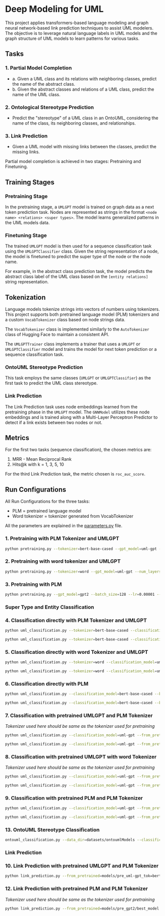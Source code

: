 # Deep Modeling for UML

This project applies transformers-based language modeling and graph neural network-based link prediction techniques to assist UML modelers. The objective is to leverage natural language labels in UML models and the graph structure of UML models to learn patterns for various tasks.

## Tasks

### 1. Partial Model Completion 
   - a. Given a UML class and its relations with neighboring classes, predict the name of the abstract class.
   - b. Given the abstract classes and relations of a UML class, predict the name of the UML class.

### 2. Ontological Stereotype Prediction 
   - Predict the "stereotype" of a UML class in an OntoUML, considering the name of the class, its neighboring classes, and relationships.

### 3. Link Prediction 
   - Given a UML model with missing links between the classes, predict the missing links.

Partial model completion is achieved in two stages: Pretraining and Finetuning.

## Training Stages

### Pretraining Stage
In the pretraining stage, a `UMLGPT` model is trained on graph data as a next token prediction task. Nodes are represented as strings in the format `<node name> <relations> <super types>`. The model learns generalized patterns in the UML models data.

### Finetuning Stage
The trained `UMLGPT` model is then used for a sequence classification task using the `UMLGPTClassifier` class. Given the string representation of a node, the model is finetuned to predict the super type of the node or the node name.

For example, in the abstract class prediction task, the model predicts the abstract class label of the UML class based on the `[entity relations]` string representation.

## Tokenization

Language models tokenize strings into vectors of numbers using tokenizers. This project supports both pretrained language model (PLM) tokenizers and a custom `VocabTokenizer` class based on node strings data.

The `VocabTokenizer` class is implemented similarly to the `AutoTokenizer` class of Hugging Face to maintain a consistent API.

The `UMLGPTTrainer` class implements a trainer that uses a `UMLGPT` or `UMLGPTClassifier` model and trains the model for next token prediction or a sequence classification task.

### OntoUML Stereotype Prediction

This task employs the same classes (`UMLGPT` or `UMLGPTClassifier`) as the first task to predict the UML class stereotype.

### Link Prediction

The Link Prediction task uses node embeddings learned from the pretraining phase in the `UMLGPT` model. The `GNNModel` utilizes these node embeddings and is trained along with a Multi-Layer Perceptron Predictor to detect if a link exists between two nodes or not.

## Metrics

For the first two tasks (sequence classification), the chosen metrics are:
1. MRR - Mean Reciprocal Rank
2. Hits@k with k = 1, 3, 5, 10

For the third Link Prediction task, the metric chosen is `roc_auc_score`.

## Run Configurations

All Run Configurations for the three tasks:
- PLM = pretrained language model
- Word tokenizer = tokenizer generated from VocabTokenizer

All the parameters are explained in the [parameters.py](parameters.py) file.

### 1. Pretraining with PLM Tokenizer and UMLGPT

```bash
python pretraining.py --tokenizer=bert-base-cased --gpt_model=uml-gpt --num_layers=6 --num_heads=8 --embed_dim=256 --batch_size=128 --lr=0.0001 --num_epochs=1
```

### 2. Pretraining with word tokenizer and UMLGPT

```bash
python pretraining.py --tokenizer=word --gpt_model=uml-gpt --num_layers=6 --num_heads=8 --embed_dim=256 --batch_size=128 --lr=0.0001 --num_epochs=1
```

### 3. Pretraining with PLM

```bash
python pretraining.py --gpt_model=gpt2 --batch_size=128 --lr=0.00001 --num_epochs=2
```

### Super Type and Entity Classification

### 4. Classification directly with PLM Tokenizer and UMLGPT

```bash
python uml_classification.py --tokenizer=bert-base-cased --classification_model=uml-gpt --num_layers=6 --num_heads=8 --embed_dim=256 --batch_size=128 --lr=0.0001 --num_epochs=1 --class_type=super_type
```

```bash
python uml_classification.py --tokenizer=bert-base-cased --classification_model=uml-gpt --num_layers=6 --num_heads=8 --embed_dim=256 --batch_size=128 --lr=0.0001 --num_epochs=1 --class_type=entity
```

### 5. Classification directly with word Tokenizer and UMLGPT

```bash
python uml_classification.py --tokenizer=word --classification_model=uml-gpt --num_layers=6 --num_heads=8 --embed_dim=256 --batch_size=128 --lr=0.0001 --num_epochs=1 --class_type=super_type
```

```bash
python uml_classification.py --tokenizer=word --classification_model=uml-gpt --num_layers=6 --num_heads=8 --embed_dim=256 --batch_size=128 --lr=0.0001 --num_epochs=1 --class_type=entity
```

### 6. Classification directly with PLM

```bash
python uml_classification.py --classification_model=bert-base-cased --batch_size=128 --lr=0.00001 --num_epochs=1 --class_type=super_type
```

```bash
python uml_classification.py --classification_model=bert-base-cased --batch_size=128 --lr=0.00001 --num_epochs=1 --class_type=entity
```

### 7. Classification with pretrained UMLGPT and PLM Tokenizer

*Tokenizer used here should be same as the tokenizer used for pretraining*

```bash
python uml_classification.py --classification_model=uml-gpt --from_pretrained=models/pre_uml-gpt_tok=bert-base-cased/best_model.pt --tokenizer=bert-base-cased --batch_size=128 --lr=0.0001 --num_epochs=1 --class_type=super_type
```

```bash
python uml_classification.py --classification_model=uml-gpt --from_pretrained=models/pre_uml-gpt_tok=bert-base-cased/best_model.pt --tokenizer=bert-base-cased --batch_size=128 --lr=0.0001 --num_epochs=1 --class_type=entity
```

### 8. Classification with pretrained UMLGPT with word Tokenizer

*Tokenizer used here should be same as the tokenizer used for pretraining*

```bash
python uml_classification.py --classification_model=uml-gpt --from_pretrained=models/pre_uml-gpt_tok=word/best_model.pt --tokenizer=word --batch_size=128 --lr=0.0001 --num_epochs=1 --class_type=super_type
```

```bash
python uml_classification.py --classification_model=uml-gpt --from_pretrained=models/pre_uml-gpt_tok=word/best_model.pt --tokenizer=word --batch_size=128 --lr=0.0001 --num_epochs=1 --class_type=entity
```

### 9. Classification with pretrained PLM and PLM Tokenizer

```bash
python uml_classification.py --classification_model=uml-gpt --from_pretrained=models/pre_gpt2/best_model --tokenizer=word --batch_size=128 --lr=0.00001 --num_epochs=1 --class_type=super_type
```

```bash
python uml_classification.py --classification_model=uml-gpt --from_pretrained=models/pre_gpt2/best_model --tokenizer=word --batch_size=128 --lr=0.00001 --num_epochs=1 --class_type=entity
```

### 13. OntoUML Stereotype Classification

```bash
ontouml_classification.py --data_dir=datasets/ontoumlModels --classification_model=uml-gpt --num_layers=6 --num_heads=8 --embed_dim=256 --num_epochs=1
```

### Link Prediction

### 10. Link Prediction with pretrained UMLGPT and PLM Tokenizer

```bash
python link_prediction.py --from_pretrained=models/pre_uml-gpt_tok=bert-base-cased/best_model.pt --num_layers=2 --embed_dim=256 --tokenizer=bert-base-cased
```

### 12. Link Prediction with pretrained PLM and PLM Tokenizer

*Tokenizer used here should be same as the tokenizer used for pretraining*

```bash
python link_prediction.py --from_pretrained=models/pre_gpt2/best_model --num_layers=2 --embed_dim=256 --tokenizer=gpt2
```